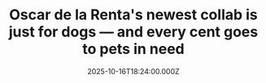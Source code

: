 ---
title: "Oscar de la Renta's newest collab is just for dogs — and every cent goes to pets in need"
date: 2025-10-16T18:24:00.000Z
category: Human Kindness
externalLink: "https://www.goodgoodgood.co/articles/oscar-de-la-renta-dog-bows-simon-sits"
image: ""
excerpt: "The collection of bows is a collaboration with Isabel Klee of Simon Sits. Here’s how much they cost.…"
---